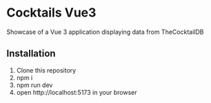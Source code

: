 # Cocktails Vue3

Showcase of a Vue 3 application displaying data from TheCocktailDB

## Installation

1. Clone this repository
2. npm i
3. npm run dev
4. open http://localhost:5173 in your browser
